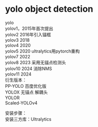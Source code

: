 # yolo object detection  
yolo  
yolov1，2015年首次提出  
yolov2   2016年引入锚框  
yolov3   2018  
yolov4   2020  
yolov5   2020  ultralytics用pytorch重构  
yolov7   2022  
yolov8    2023 采用无锚点检测头  
yolov10  2024 消除NMS  
yolov11  2024  
衍生版本：  
PP-YOLO  百度优化版  
YOLOX     无锚点 解耦头  
YOLOR  
Scaled-YOLOv4  

  
安装步骤：  
安装三方库：Ultralytics  

